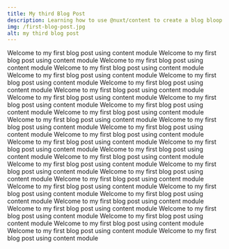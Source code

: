 ```yaml
---
title: My third Blog Post
description: Learning how to use @nuxt/content to create a blog bloop
img: /first-blog-post.jpg
alt: my third blog post
---
```



Welcome to my first blog post using content module
Welcome to my first blog post using content module
Welcome to my first blog post using content module
Welcome to my first blog post using content module
Welcome to my first blog post using content module
Welcome to my first blog post using content module
Welcome to my first blog post using content module
Welcome to my first blog post using content module
Welcome to my first blog post using content module
Welcome to my first blog post using content module
Welcome to my first blog post using content module
Welcome to my first blog post using content module
Welcome to my first blog post using content module
Welcome to my first blog post using content module
Welcome to my first blog post using content module
Welcome to my first blog post using content module
Welcome to my first blog post using content module
Welcome to my first blog post using content module
Welcome to my first blog post using content module
Welcome to my first blog post using content module
Welcome to my first blog post using content module
Welcome to my first blog post using content module
Welcome to my first blog post using content module
Welcome to my first blog post using content module
Welcome to my first blog post using content module
Welcome to my first blog post using content module
Welcome to my first blog post using content module
Welcome to my first blog post using content module
Welcome to my first blog post using content module
Welcome to my first blog post using content module
Welcome to my first blog post using content module
Welcome to my first blog post using content module
Welcome to my first blog post using content module
Welcome to my first blog post using content module
